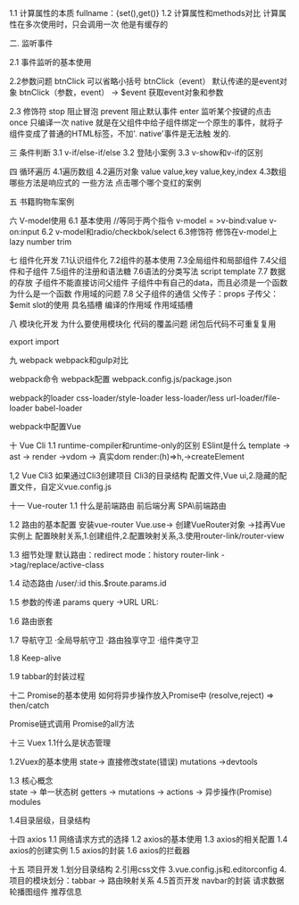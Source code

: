 1.1 计算属性的本质
    fullname：{set(),get()}
1.2 计算属性和methods对比
    计算属性在多次使用时，只会调用一次
    他是有缓存的
 
二. 监听事件

2.1 事件监听的基本使用

2.2参数问题
    btnClick 可以省略小括号
    btnClick（event） 默认传递的是event对象
    btnClick（参数，event） -> $event 获取event对象和参数

2.3 修饰符
    stop 阻止冒泡
    prevent  阻止默认事件
    enter 监听某个按键的点击
    once    只编译一次
    native 就是在父组件中给子组件绑定一个原生的事件，就将子组件变成了普通的HTML标签，不加'. native'事件是无法触  发的.
    
三 条件判断
    3.1 v-if/else-if/else
    3.2 登陆小案例
    3.3 v-show和v-if的区别
    
四 循环遍历
    4.1遍历数组
    4.2遍历对象
    value
    value,key
    value,key,index
    4.3数组哪些方法是响应式的
    一些方法
    点击哪个哪个变红的案例
    
五 书籍购物车案例
    
六  V-model使用
    6.1 基本使用
    //等同于两个指令
    v-model = >v-bind:value v-on:input
    6.2 v-model和radio/checkbok/select
    6.3修饰符 修饰在v-model上
    lazy
    number
    trim
 
七 组件化开发
    7.1认识组件化
    7.2组件的基本使用
    7.3全局组件和局部组件
    7.4父组件和子组件
    7.5组件的注册和语法糖
    7.6语法的分类写法
    script
    template
    7.7 数据的存放
    子组件不能直接访问父组件
    子组件中有自己的data，而且必须是一个函数
    为什么是一个函数 作用域的问题
    7.8 父子组件的通信
    父传子：props
    子传父：$emit
    slot的使用
    具名插槽
    编译的作用域
    作用域插槽
    
    
八  模块化开发
    为什么要使用模块化
    代码的覆盖问题
    闭包后代码不可重复复用
    
   export
   import
   
九  webpack
    webpack和gulp对比
    
   webpack命令
   webpack配置  webpack.config.js/package.json
   
   webpack的loader
   css-loader/style-loader
   less-loader/less
   url-loader/file-loader
   babel-loader
   
   webpack中配置Vue 
  
十 Vue Cli
   1.1 runtime-compiler和runtime-only的区别
   ESlint是什么
   template -> ast -> render ->vdom -> 真实dom
   render:(h)=>h,->createElement
   
   1,2 Vue Cli3
   如果通过Cli3创建项目
   Cli3的目录结构
   配置文件,Vue ui,2.隐藏的配置文件，自定义vue.config.js   
   
十一 Vue-router
    1.1 什么是前端路由
    前后端分离
    SPA\前端路由
    
   1.2 路由的基本配置
    安装vue-router
    Vue.use-> 创建VueRouter对象 ->挂再Vue实例上
    配置映射关系,1.创建组件,2.配置映射关系,3.使用router-link/router-view
   
   1.3 细节处理
   默认路由：redirect
   mode：history
   router-link ->tag/replace/active-class
   
   1.4 动态路由
   /user/:id
   this.$route.params.id
   
   1.5 参数的传递
   params
   query ->URL
   URL:
   
   1.6 路由嵌套
   
   1.7 导航守卫
   ·全局导航守卫
   ·路由独享守卫
   ·组件类守卫
   
   1.8 Keep-alive
   
   1.9 tabbar的封装过程
      
十二 Promise的基本使用
    如何将异步操作放入Promise中
    (resolve,reject) => then/catch
    
   Promise链式调用
   Promise的all方法
   
十三 Vuex
    1.1什么是状态管理
    
   1.2Vuex的基本使用
    state-> 直接修改state(错误)
    mutations ->devtools
    
   1.3 核心概念   
   state -> 单一状态树
   getters ->
   mutations ->
   actions -> 异步操作(Promise)
   modules
   
   1.4目录层级，目录结构
   
十四 axios
   1.1 网络请求方式的选择
   1.2 axios的基本使用
   1.3 axios的相关配置
   1.4 axios的创建实例
   1.5 axios的封装
   1.6 axios的拦截器
   
十五 项目开发
    1.划分目录结构
    2.引用css文件
    3.vue.config.js和.editorconfig
    4.项目的模块划分：tabbar -> 路由映射关系
    4.5首页开发
    navbar的封装 请求数据
    轮播图组件
    推荐信息
    
